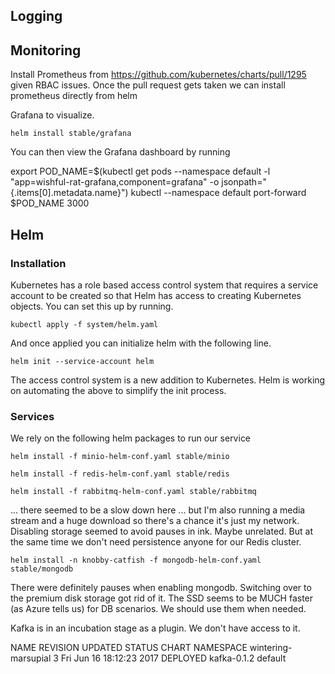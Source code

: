 ## Logging

## Monitoring

Install Prometheus from https://github.com/kubernetes/charts/pull/1295 given RBAC issues. Once the pull request gets taken
we can install prometheus directly from helm

Grafana to visualize. 

`helm install stable/grafana`

You can then view the Grafana dashboard by running

export POD_NAME=$(kubectl get pods --namespace default -l "app=wishful-rat-grafana,component=grafana" -o jsonpath="{.items[0].metadata.name}")
kubectl --namespace default port-forward $POD_NAME 3000

## Helm

### Installation

Kubernetes has a role based access control system that requires a service account to be created so that Helm has access
to creating Kubernetes objects. You can set this up by running.

`kubectl apply -f system/helm.yaml`

And once applied you can initialize helm with the following line.

`helm init --service-account helm`

The access control system is a new addition to Kubernetes. Helm is working on automating the above to simplify the init
process.

### Services

We rely on the following helm packages to run our service

`helm install -f minio-helm-conf.yaml stable/minio`

`helm install -f redis-helm-conf.yaml stable/redis`

`helm install -f rabbitmq-helm-conf.yaml stable/rabbitmq`

... there seemed to be a slow down here ... but I'm also running a media stream and a huge download so there's a chance
it's just my network. Disabling storage seemed to avoid pauses in ink. Maybe unrelated. But at the same time we
don't need persistence anyone for our Redis cluster.

`helm install -n knobby-catfish -f mongodb-helm-conf.yaml stable/mongodb`

There were definitely pauses when enabling mongodb. Switching over to the premium disk storage got rid of it. The SSD
seems to be MUCH faster (as Azure tells us) for DB scenarios. We should use them when needed.

Kafka is in an incubation stage as a plugin. We don't have access to it.

NAME               	REVISION	UPDATED                 	STATUS  	CHART           	NAMESPACE
wintering-marsupial	3       	Fri Jun 16 18:12:23 2017	DEPLOYED	kafka-0.1.2     	default
